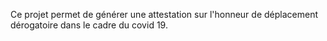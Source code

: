 Ce projet permet de générer une attestation sur l'honneur de déplacement dérogatoire dans le cadre du covid 19.
